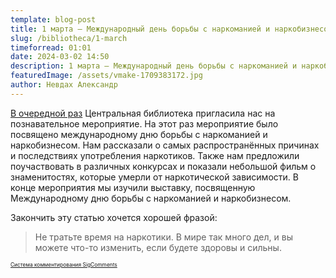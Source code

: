 ```yaml
---
template: blog-post
title: 1 марта — Международный день борьбы с наркоманией и наркобизнесом
slug: /bibliotheca/1-march
timeforread: 01:01
date: 2024-03-02 14:50
description: 1 марта — Международный день борьбы с наркоманией и наркобизнесом
featuredImage: /assets/vmake-1709383172.jpg
author: Невдах Александр
---
```

[В﻿ очередной раз](https://blog-10a.netlify.app/bibliotheca/kvest) Центральная библиотека пригласила нас на познавательное мероприятие. На этот раз мероприятие было посвящено международному дню борьбы с наркоманией и наркобизнесом. Нам рассказали о самых распространённых причинах и последствиях употребления наркотиков. Также нам предложили поучаствовать в различных конкурсах и показали небольшой фильм о знаменитостях, которые умерли от наркотической зависимости.  В конце мероприятия мы изучили выставку, посвященную Международному дню борьбы с наркоманией и наркобизнесом. 

З﻿акончить эту статью хочется хорошей фразой:

> Не тратьте время на наркотики. В мире так много дел, и вы можете что-то изменить, если будете здоровы и сильны.
<div id="sigCommentsBlock"></div>
	<a href="http://sigcomments.com" style="font-size: 0.6em;">Система комментирования SigComments</a>
	<script type="text/javascript">
		(function(){
			var host_id = '7248';
			var script = document.createElement('script');
			script.type = 'text/javascript';
			script.async = true;
			script.src = '//sigcomments.com/chat/?host_id='+host_id;
			var ss = document.getElementsByTagName('script')[0]; 
			ss.parentNode.insertBefore(script, ss);
		})();
	</script>